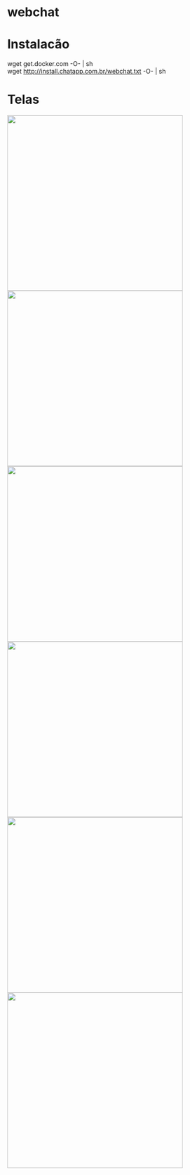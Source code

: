 # webchat

# Instalacão
wget get.docker.com -O- | sh <br/>
wget http://install.chatapp.com.br/webchat.txt -O- | sh

# Telas

<img width="400px" src="https://github.com/thiagosm/webchat/blob/master/doc/screenshots/webchat-1.png/">
<img width="400px" src="https://github.com/thiagosm/webchat/blob/master/doc/screenshots/webchat-2.png/">
<img width="400px" src="https://github.com/thiagosm/webchat/blob/master/doc/screenshots/webchat-3.png/">
<img width="400px" src="https://github.com/thiagosm/webchat/blob/master/doc/screenshots/webchat-4.png/">
<img width="400px" src="https://github.com/thiagosm/webchat/blob/master/doc/screenshots/webchat-5.png/">
<img width="400px" src="https://github.com/thiagosm/webchat/blob/master/doc/screenshots/webchat-6.png/">
